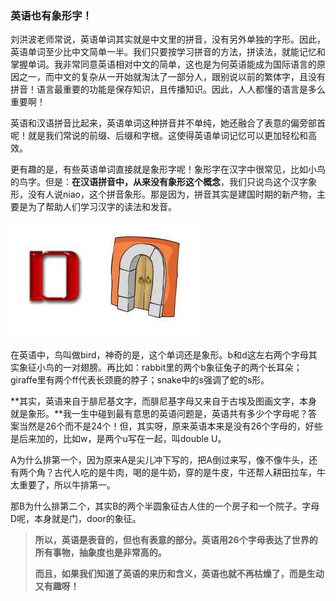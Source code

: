 ### 英语也有象形字！

刘洪波老师常说，英语单词其实就是中文里的拼音，没有另外单独的字形。因此，英语单词至少比中文简单一半。我们只要按学习拼音的方法，拼读法，就能记忆和掌握单词。我非常同意英语相对中文的简单，这也是为何英语能成为国际语言的原因之一，而中文的复杂从一开始就淘汰了一部分人，跟别说以前的繁体字，且没有拼音！语言最重要的功能是保存知识，且传播知识。因此，人人都懂的语言是多么重要啊！

英语和汉语拼音比起来，英语单词这种拼音并不单纯，她还融合了表意的偏旁部首呢！就是我们常说的前缀、后缀和字根。这使得英语单词记忆可以更加轻松和高效。

更有趣的是，有些英语单词直接就是象形字呢！象形字在汉字中很常见，比如小鸟的鸟字。但是：**在汉语拼音中，从来没有象形这个概念**，我们只说鸟这个汉字象形，没有人说niao，这个拼音象形。那是因为，拼音其实是建国时期的新产物，主要是为了帮助人们学习汉字的读法和发音。

![象形D](.\pic\象形D.jpg)

在英语中，鸟叫做bird，神奇的是，这个单词还是象形。b和d这左右两个字母其实象征小鸟的一对翅膀。再比如：rabbit里的两个b象征兔子的两个长耳朵；giraffe里有两个ff代表长颈鹿的脖子；snake中的s强调了蛇的s形。

**其实，英语来自于腓尼基文字，而腓尼基字母又来自于古埃及图画文字，本身就是象形。**我一生中碰到最有意思的英语问题是，英语共有多少个字母呢？答案当然是26个而不是24个！但，其实呀，原来英语本来是没有26个字母的，好些是后来加的，比如w，是两个u写在一起，叫double U。

A为什么排第一个，因为原来A是尖儿冲下写的，把A倒过来写，像不像牛头，还有两个角？古代人吃的是牛肉，喝的是牛奶，穿的是牛皮，牛还帮人耕田拉车，牛太重要了，所以牛排第一。

那B为什么排第二个，其实B的两个半圆象征古人住的一个房子和一个院子。字母D呢，本身就是门，door的象征。

> **所以，英语是表音的，但也有表意的部分。英语用26个字母表达了世界的所有事物，抽象度也是非常高的。**
>
> **而且，如果我们知道了英语的来历和含义，英语也就不再枯燥了，而是生动又有趣呀！**

